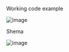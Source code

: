 Working code example 

![image](https://user-images.githubusercontent.com/18489380/165367680-48123de1-990c-4f06-b3f0-65df8fdd9a2c.png)

Shema

![image](https://user-images.githubusercontent.com/18489380/165367896-820aea4e-40e4-4322-9e9c-6457432a0907.png)


